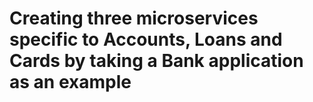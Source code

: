 # Creating three microservices specific to Accounts, Loans and Cards by taking a Bank application as an example
